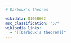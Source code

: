 ```yaml
---
# Darboux's theorem

wikidata: Q1058662
msc_classification: "57"
wikipedia_links:
  - "[[Darboux's theorem]]"
---
```


